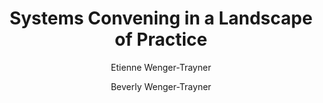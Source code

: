 ---
layout: leaf-node
title: "Systems Convening in a Landscape of Practice"
title-url: "https://www.youtube.com/watch?v=F15BAfeb_uY"
youtube-id: F15BAfeb_uY
author: [ "Etienne Wenger-Trayner", "Beverly Wenger-Trayner" ]
groups: [ "pedagogical-styles" ]
categories: [ "communities-of-practice" ]
topics: [ "in-the-media" ]
summary: >
  During the webinar, Bev and Etienne talk about the discipline of systems convening -- a new leadership for the 21st century -- and explore the challenges systems convers face as they forge partnerships to open new avenues for learning, ultimately reconfiguring the landscape as they find solutions to complex problems. They share their experience and hope to hear from others whose work could be seen as that of systems convening.
cite: >
  
pub-date: 2014-04-23
added_date: 2017-04-29
resource-type: video
---